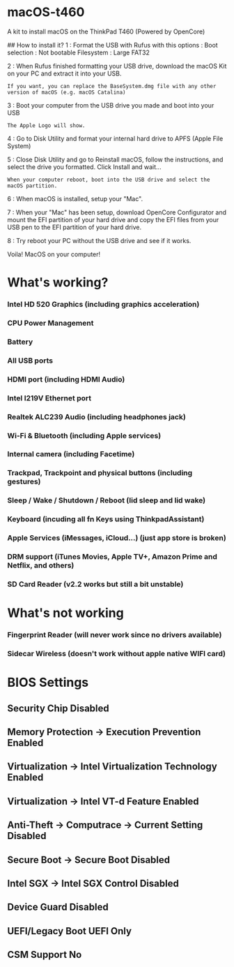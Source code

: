# macOS-t460
A kit to install macOS on the ThinkPad T460 (Powered by OpenCore)

## How to install it?
1 : Format the USB with Rufus with this options :
Boot selection : Not bootable
Filesystem : Large FAT32

2 : When Rufus finished formatting your USB drive, download the macOS Kit on your PC and extract it into your USB.
    
    If you want, you can replace the BaseSystem.dmg file with any other version of macOS (e.g. macOS Catalina)
    
3 : Boot your computer from the USB drive you made and boot into your USB

    The Apple Logo will show.

4 : Go to Disk Utility and format your internal hard drive to APFS (Apple File System)

5 : Close Disk Utility and go to Reinstall macOS, follow the instructions, and select the drive you formatted.
    Click Install and wait...
    
    When your computer reboot, boot into the USB drive and select the macOS partition.
    
6 : When macOS is installed, setup your "Mac".

7 : When your "Mac" has been setup, download OpenCore Configurator and mount the EFI partition of your hard drive and copy the EFI files from your USB pen to the EFI partition of your hard drive.

8 : Try reboot your PC without the USB drive and see if it works.

Voila! MacOS on your computer!

# What's working?
### Intel HD 520 Graphics (including graphics acceleration)
### CPU Power Management
### Battery
### All USB ports
### HDMI port (including HDMI Audio)
### Intel I219V Ethernet port
### Realtek ALC239 Audio (including headphones jack)
### Wi-Fi & Bluetooth (including Apple services)
### Internal camera (including Facetime)
### Trackpad, Trackpoint and physical buttons (including gestures)
### Sleep / Wake / Shutdown / Reboot (lid sleep and lid wake)
### Keyboard (incuding all fn Keys using ThinkpadAssistant)
### Apple Services (iMessages, iCloud...) (just app store is broken)
### DRM support (iTunes Movies, Apple TV+, Amazon Prime and Netflix, and others)
### SD Card Reader (v2.2 works but still a bit unstable)
# What's not working
### Fingerprint Reader (will never work since no drivers available)
### Sidecar Wireless (doesn't work without apple native WIFI card)
 
# BIOS Settings

## Security Chip Disabled
## Memory Protection -> Execution Prevention Enabled
## Virtualization -> Intel Virtualization Technology Enabled
## Virtualization -> Intel VT-d Feature Enabled
## Anti-Theft -> Computrace -> Current Setting Disabled
## Secure Boot -> Secure Boot Disabled
## Intel SGX -> Intel SGX Control Disabled
## Device Guard Disabled
## UEFI/Legacy Boot UEFI Only
## CSM Support No
